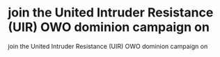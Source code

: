 # join the United Intruder Resistance (UIR) OWO dominion campaign on

join the United Intruder Resistance (UIR) OWO dominion campaign on